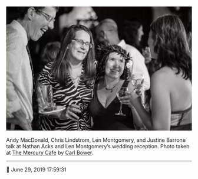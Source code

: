 ![Andy MacDonald, Chris Lindstrom, Len Montgomery, and Justine Barrone talk](assets/a17091d29639031820f939874dc8c4fa.webp)

Andy MacDonald, Chris Lindstrom, Len Montgomery, and Justine Barrone talk at Nathan Acks and Len Montgomery’s wedding reception. Photo taken at [The Mercury Cafe](http://mercurycafe.com/) by [Carl Bower](http://carlbowerphotos.com/).

- - - -

<span aria-hidden="true">📅</span> June 29, 2019 17:59:31
